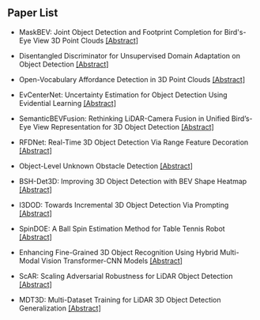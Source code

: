 ## Paper List

- MaskBEV: Joint Object Detection and Footprint Completion for Bird's-Eye View 3D Point Clouds
[[Abstract]](https://events.infovaya.com/presentation?id=107120)

- Disentangled Discriminator for Unsupervised Domain Adaptation on Object Detection
[[Abstract]](https://events.infovaya.com/presentation?id=107123)

- Open-Vocabulary Affordance Detection in 3D Point Clouds
[[Abstract]](https://events.infovaya.com/presentation?id=107126)

- EvCenterNet: Uncertainty Estimation for Object Detection Using Evidential Learning
[[Abstract]](https://events.infovaya.com/presentation?id=107129)

- SemanticBEVFusion: Rethinking LiDAR-Camera Fusion in Unified Bird’s-Eye View Representation for 3D Object Detection
[[Abstract]](https://events.infovaya.com/presentation?id=107132)

- RFDNet: Real-Time 3D Object Detection Via Range Feature Decoration
[[Abstract]](https://events.infovaya.com/presentation?id=107135)

- Object-Level Unknown Obstacle Detection
[[Abstract]](https://events.infovaya.com/presentation?id=107138)

- BSH-Det3D: Improving 3D Object Detection with BEV Shape Heatmap
[[Abstract]](https://events.infovaya.com/presentation?id=107141)

- I3DOD: Towards Incremental 3D Object Detection Via Prompting
[[Abstract]](https://events.infovaya.com/presentation?id=107144)

- SpinDOE: A Ball Spin Estimation Method for Table Tennis Robot
[[Abstract]](https://events.infovaya.com/presentation?id=107147)

- Enhancing Fine-Grained 3D Object Recognition Using Hybrid Multi-Modal Vision Transformer-CNN Models
[[Abstract]](https://events.infovaya.com/presentation?id=107150)

- ScAR: Scaling Adversarial Robustness for LiDAR Object Detection
[[Abstract]](https://events.infovaya.com/presentation?id=107153)

- MDT3D: Multi-Dataset Training for LiDAR 3D Object Detection Generalization
[[Abstract]](https://events.infovaya.com/presentation?id=107156)

